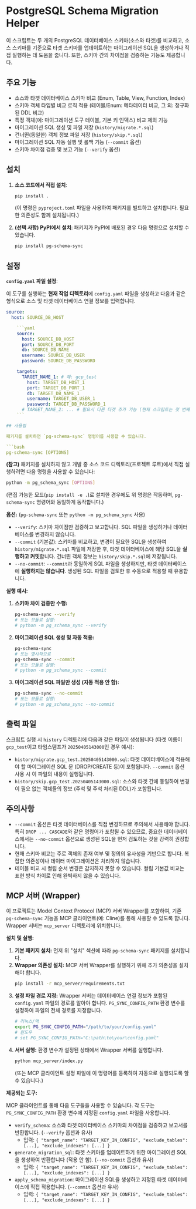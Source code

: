 # PostgreSQL Schema Migration Helper

이 스크립트는 두 개의 PostgreSQL 데이터베이스 스키마(소스와 타겟)를 비교하고, 소스 스키마를 기준으로 타겟 스키마를 업데이트하는 마이그레이션 SQL을 생성하거나 직접 실행하는 데 도움을 줍니다. 또한, 스키마 간의 차이점을 검증하는 기능도 제공합니다.

## 주요 기능

*   소스와 타겟 데이터베이스 스키마 비교 (Enum, Table, View, Function, Index)
*   스키마 객체 타입별 비교 로직 적용 (테이블/Enum: 메타데이터 비교, 그 외: 정규화된 DDL 비교)
*   특정 객체(예: 마이그레이션 도구 테이블, 기본 키 인덱스) 비교 제외 기능
*   마이그레이션 SQL 생성 및 파일 저장 (`history/migrate.*.sql`)
*   건너뛴(동일한) 객체 정보 파일 저장 (`history/skip.*.sql`)
*   마이그레이션 SQL 자동 실행 및 롤백 기능 (`--commit` 옵션)
*   스키마 차이점 검증 및 보고 기능 (`--verify` 옵션)

## 설치

1.  **소스 코드에서 직접 설치**:
    ```bash
    pip install .
    ```
    (이 명령은 `pyproject.toml` 파일을 사용하여 패키지를 빌드하고 설치합니다. 필요한 의존성도 함께 설치됩니다.)

2.  **(선택 사항) PyPI에서 설치**:
    패키지가 PyPI에 배포된 경우 다음 명령으로 설치할 수 있습니다.
    ```bash
    pip install pg-schema-sync
    ```

## 설정

**`config.yaml` 파일 설정**:

이 도구를 실행하는 **현재 작업 디렉토리**에 `config.yaml` 파일을 생성하고 다음과 같은 형식으로 소스 및 타겟 데이터베이스 연결 정보를 입력합니다.

```yaml
source:
  host: SOURCE_DB_HOST

    ```yaml
    source:
      host: SOURCE_DB_HOST
      port: SOURCE_DB_PORT
      db: SOURCE_DB_NAME
      username: SOURCE_DB_USER
      password: SOURCE_DB_PASSWORD

    targets:
      TARGET_NAME_1: # 예: gcp_test
        host: TARGET_DB_HOST_1
        port: TARGET_DB_PORT_1
        db: TARGET_DB_NAME_1
        username: TARGET_DB_USER_1
        password: TARGET_DB_PASSWORD_1
      # TARGET_NAME_2: ... # 필요시 다른 타겟 추가 가능 (현재 스크립트는 첫 번째 타겟만 사용)
    ```

## 사용법

패키지를 설치하면 `pg-schema-sync` 명령어를 사용할 수 있습니다.

```bash
pg-schema-sync [OPTIONS]
```

**(참고)** 패키지를 설치하지 않고 개발 중 소스 코드 디렉토리(프로젝트 루트)에서 직접 실행하려면 다음 명령을 사용할 수 있습니다:
```bash
python -m pg_schema_sync [OPTIONS]
```
(편집 가능한 모드(`pip install -e .`)로 설치한 경우에도 위 명령은 작동하며, `pg-schema-sync` 명령어와 동일하게 동작합니다.)


**옵션:** (`pg-schema-sync` 또는 `python -m pg_schema_sync` 사용)

*   `--verify`: 스키마 차이점만 검증하고 보고합니다. SQL 파일을 생성하거나 데이터베이스를 변경하지 않습니다.
*   `--commit` (기본값): 스키마를 비교하고, 변경이 필요한 SQL을 생성하여 `history/migrate.*.sql` 파일에 저장한 후, 타겟 데이터베이스에 해당 SQL을 **실행하고 커밋**합니다. 건너뛴 객체 정보는 `history/skip.*.sql`에 저장됩니다.
*   `--no-commit`: `--commit`과 동일하게 SQL 파일을 생성하지만, 타겟 데이터베이스에 **실행하지는 않습니다**. 생성된 SQL 파일을 검토한 후 수동으로 적용할 때 유용합니다.

**실행 예시:**

1.  **스키마 차이 검증만 수행:**
    ```bash
    pg-schema-sync --verify
    # 또는 모듈로 실행:
    # python -m pg_schema_sync --verify
    ```

2.  **마이그레이션 SQL 생성 및 자동 적용:**
    ```bash
    pg-schema-sync
    # 또는 명시적으로
    pg-schema-sync --commit
    # 또는 모듈로 실행:
    # python -m pg_schema_sync --commit
    ```

3.  **마이그레이션 SQL 파일만 생성 (자동 적용 안 함):**
    ```bash
    pg-schema-sync --no-commit
    # 또는 모듈로 실행:
    # python -m pg_schema_sync --no-commit
    ```

## 출력 파일

스크립트 실행 시 `history` 디렉토리에 다음과 같은 파일이 생성됩니다 (타겟 이름이 `gcp_test`이고 타임스탬프가 `20250405143000`인 경우 예시):

*   `history/migrate.gcp_test.20250405143000.sql`: 타겟 데이터베이스에 적용해야 할 마이그레이션 SQL 문 (DROP/CREATE 등)이 포함됩니다. `--commit` 옵션 사용 시 이 파일의 내용이 실행됩니다.
*   `history/skip.gcp_test.20250405143000.sql`: 소스와 타겟 간에 동일하여 변경이 필요 없는 객체들의 정보 (주석 및 주석 처리된 DDL)가 포함됩니다.

## 주의사항

*   `--commit` 옵션은 타겟 데이터베이스를 직접 변경하므로 주의해서 사용해야 합니다. 특히 `DROP ... CASCADE`와 같은 명령어가 포함될 수 있으므로, 중요한 데이터베이스에서는 `--no-commit` 옵션으로 생성된 SQL을 먼저 검토하는 것을 강력히 권장합니다.
*   현재 스키마 비교는 주로 객체의 존재 여부 및 정의의 유사성을 기반으로 합니다. 복잡한 의존성이나 데이터 마이그레이션은 처리하지 않습니다.
*   테이블 비교 시 컬럼 순서 변경은 감지하지 못할 수 있습니다. 컬럼 기본값 비교는 표현 방식 차이로 인해 완벽하지 않을 수 있습니다.

## MCP 서버 (Wrapper)

이 프로젝트는 Model Context Protocol (MCP) 서버 Wrapper를 포함하여, 기존 `pg-schema-sync` 기능을 MCP 클라이언트(예: Cline)를 통해 사용할 수 있도록 합니다. Wrapper 서버는 `mcp_server` 디렉토리에 위치합니다.

**설치 및 실행:**

1.  **기본 패키지 설치:** 먼저 위 "설치" 섹션에 따라 `pg-schema-sync` 패키지를 설치합니다.
2.  **Wrapper 의존성 설치:** MCP 서버 Wrapper를 실행하기 위해 추가 의존성을 설치해야 합니다.
    ```bash
    pip install -r mcp_server/requirements.txt
    ```
3.  **설정 파일 경로 지정:** Wrapper 서버는 데이터베이스 연결 정보가 포함된 `config.yaml` 파일의 경로를 알아야 합니다. `PG_SYNC_CONFIG_PATH` 환경 변수를 설정하여 파일의 전체 경로를 지정합니다.
    ```bash
    # 리눅스/맥
    export PG_SYNC_CONFIG_PATH="/path/to/your/config.yaml"
    # 윈도우
    # set PG_SYNC_CONFIG_PATH="C:\path\to\your\config.yaml"
    ```
4.  **서버 실행:** 환경 변수가 설정된 상태에서 Wrapper 서버를 실행합니다.
    ```bash
    python mcp_server/index.py
    ```
    (또는 MCP 클라이언트 설정 파일에 이 명령어를 등록하여 자동으로 실행되도록 할 수 있습니다.)

**제공되는 도구:**

MCP 클라이언트를 통해 다음 도구들을 사용할 수 있습니다. 각 도구는 `PG_SYNC_CONFIG_PATH` 환경 변수에 지정된 `config.yaml` 파일을 사용합니다.

*   `verify_schema`: 소스와 타겟 데이터베이스 스키마의 차이점을 검증하고 보고서를 반환합니다. (`--verify` 옵션과 유사)
    *   입력: `{ "target_name": "TARGET_KEY_IN_CONFIG", "exclude_tables": [...], "exclude_indexes": [...] }`
*   `generate_migration_sql`: 타겟 스키마를 업데이트하기 위한 마이그레이션 SQL을 생성하여 반환합니다 (적용 안 함). (`--no-commit` 옵션과 유사)
    *   입력: `{ "target_name": "TARGET_KEY_IN_CONFIG", "exclude_tables": [...], "exclude_indexes": [...] }`
*   `apply_schema_migration`: 마이그레이션 SQL을 생성하고 지정된 타겟 데이터베이스에 직접 적용합니다. (`--commit` 옵션과 유사)
    *   입력: `{ "target_name": "TARGET_KEY_IN_CONFIG", "exclude_tables": [...], "exclude_indexes": [...] }`
